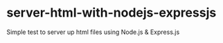 # server-html-with-nodejs-expressjs
Simple test to server up html files using Node.js &amp; Express.js
